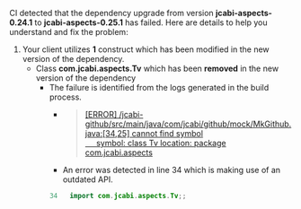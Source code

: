CI detected that the dependency upgrade from version **jcabi-aspects-0.24.1** to **jcabi-aspects-0.25.1** has failed. Here are details to help you understand and fix the problem:
1. Your client utilizes **1** construct which has been modified in the new version of the dependency.
   * <summary>Class <b>com.jcabi.aspects.Tv</b> which has been <b>removed</b> in the new version of the dependency</summary>
            
        *  <summary>The failure is identified from the logs generated in the build process. </summary>
          
            *   >[[ERROR] /jcabi-github/src/main/java/com/jcabi/github/mock/MkGithub.java:[34,25] cannot find symbol<br>&nbsp;&nbsp;&nbsp;&nbsp;  symbol:   class Tv
  location: package com.jcabi.aspects
](XXXX)
            *   An error was detected in line 34 which is making use of an outdated API.
             ``` java
             34   import com.jcabi.aspects.Tv;;
            ```
            


